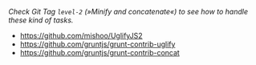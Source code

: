 *Check Git Tag `level-2` (»Minify and concatenate«) to see how to handle these kind of tasks.*

* <https://github.com/mishoo/UglifyJS2>
* <https://github.com/gruntjs/grunt-contrib-uglify>
* <https://github.com/gruntjs/grunt-contrib-concat>
